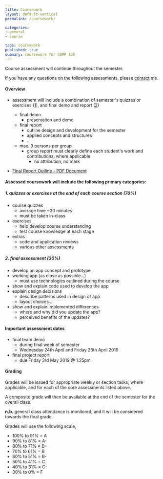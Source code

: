 ```yaml
---
title: Coursework
layout: default-vertical
permalink: /coursework/

categories:
- general
- course

tags: coursework
published: true
summary: coursework for COMP 125
---
```


Course assessment will continue throughout the semester.

If you have any questions on the following assessments, please [contact](/contact) me.

#### Overview

* assessment will include a combination of semester's quizzes or exercises ([1](#assessment1)), and final demo and report ([2](#assessment2))
  * final demo
    * presentation and demo
  * final report
    * outline design and development for the semester
    * applied concepts and structures
    * ...
  * max. 3 persons per group
    * group report must clearly define each student's work and contributions, where applicable
      * no attribution, no mark

* [Final Report Outline - PDF Document](/assets/docs/extras/comp125-final-report-outline-2019.pdf)

#### Assessed coursework will include the following primary categories:

<a id="assessment1"></a>

##### 1. quizzes or exercises at the end of each course section (70%)

* course quizzes
  * average time ~30 minutes
  * must be taken in-class
* exercises
  * help develop course understanding
  * test course knowledge at each stage
* extras
  * code and application reviews
  * various other assessments

<a id="assessment2"></a>

##### 2. final assessment (30%)

* develop an app concept and prototype
* working app (as close as possible...)
  * must use technologies outlined during the course
* show and explain code used to develop the app
* explain design decisions
  * describe patterns used in design of app
  * layout choices...
* show and explain implemented differences
  * where and why did you update the app?
  * perceived benefits of the updates?

#### Important assessment dates

* final team demo
  * during final week of semester
  * Wednesday 24th April and Friday 26th April 2019
* final project report
  * due Friday 3rd May 2019 @ 1.25pm

#### Grading

Grades will be issued for appropriate weekly or section tasks, where applicable, and for each of the core assessments listed above.

A composite grade will then be available at the end of the semester for the overall class.

**n.b.** general class attendance is monitored, and it will be considered towards the final grade.

Grades will use the following scale,

  * 100% to 91% = A
  * 90% to 81%  = A-
  * 80% to 71%  = B+
  * 70% to 61%  = B
  * 60% to 51%  = B-
  * 50% to 41%  = C
  * 40% to 31%  = C-
  * 30% to 0%   = F
